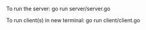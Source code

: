 To run the server:
go run server/server.go

To run client(s) in new terminal:
go run client/client.go
